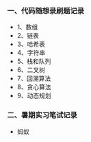### 一、代码随想录刷题记录
- 1、数组
- 2、链表
- 3、哈希表
- 4、字符串
- 5、栈和队列
- 6、二叉树
- 7、回溯算法
- 8、贪心算法
- 9、动态规划


### 二、暑期实习笔试记录
- 蚂蚁
